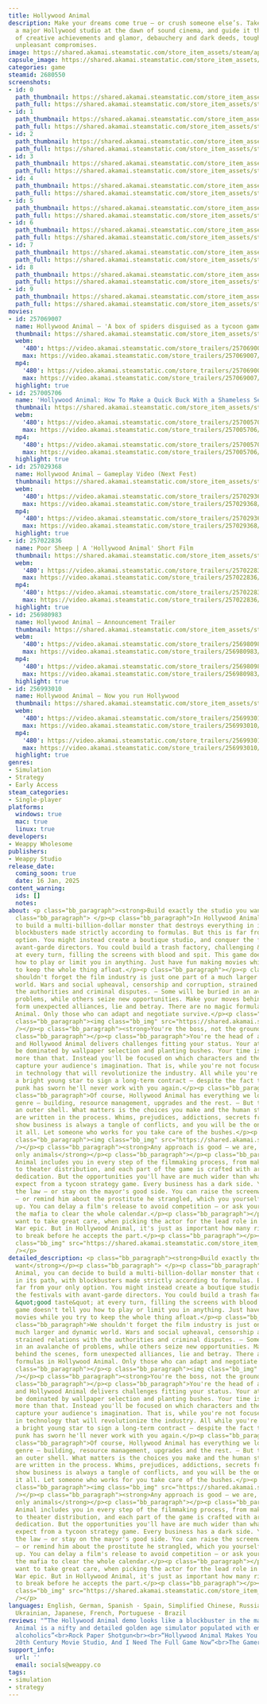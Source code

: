 ```yaml
---
title: Hollywood Animal
description: Make your dreams come true — or crush someone else’s. Take the helm of
  a major Hollywood studio at the dawn of sound cinema, and guide it through decades
  of creative achievements and glamor, debauchery and dark deeds, tough choices and
  unpleasant compromises.
image: https://shared.akamai.steamstatic.com/store_item_assets/steam/apps/2680550/header.jpg?t=1731173009
capsule_image: https://shared.akamai.steamstatic.com/store_item_assets/steam/apps/2680550/5d3a234b6dc60ef42cf1b87ed17533b8658b1fe3/capsule_231x87.jpg?t=1731173009
categories: game
steamid: 2680550
screenshots:
- id: 0
  path_thumbnail: https://shared.akamai.steamstatic.com/store_item_assets/steam/apps/2680550/ss_45b1cdafbbd4d5d3aaae544e6fe63be83e4d628f.600x338.jpg?t=1731173009
  path_full: https://shared.akamai.steamstatic.com/store_item_assets/steam/apps/2680550/ss_45b1cdafbbd4d5d3aaae544e6fe63be83e4d628f.1920x1080.jpg?t=1731173009
- id: 1
  path_thumbnail: https://shared.akamai.steamstatic.com/store_item_assets/steam/apps/2680550/ss_54f289835927c88730da826ca6521eacaacb1274.600x338.jpg?t=1731173009
  path_full: https://shared.akamai.steamstatic.com/store_item_assets/steam/apps/2680550/ss_54f289835927c88730da826ca6521eacaacb1274.1920x1080.jpg?t=1731173009
- id: 2
  path_thumbnail: https://shared.akamai.steamstatic.com/store_item_assets/steam/apps/2680550/ss_d5b03dfd9e01a60812c6297031815884421a9745.600x338.jpg?t=1731173009
  path_full: https://shared.akamai.steamstatic.com/store_item_assets/steam/apps/2680550/ss_d5b03dfd9e01a60812c6297031815884421a9745.1920x1080.jpg?t=1731173009
- id: 3
  path_thumbnail: https://shared.akamai.steamstatic.com/store_item_assets/steam/apps/2680550/ss_bc3ddf2429e8a102390d76ab38a6d8661256d557.600x338.jpg?t=1731173009
  path_full: https://shared.akamai.steamstatic.com/store_item_assets/steam/apps/2680550/ss_bc3ddf2429e8a102390d76ab38a6d8661256d557.1920x1080.jpg?t=1731173009
- id: 4
  path_thumbnail: https://shared.akamai.steamstatic.com/store_item_assets/steam/apps/2680550/ss_a57ba2663a64c9261ec23f54212e4610355eb334.600x338.jpg?t=1731173009
  path_full: https://shared.akamai.steamstatic.com/store_item_assets/steam/apps/2680550/ss_a57ba2663a64c9261ec23f54212e4610355eb334.1920x1080.jpg?t=1731173009
- id: 5
  path_thumbnail: https://shared.akamai.steamstatic.com/store_item_assets/steam/apps/2680550/ss_29edbeee60c930cd5d81a106139dc2d583f7ce58.600x338.jpg?t=1731173009
  path_full: https://shared.akamai.steamstatic.com/store_item_assets/steam/apps/2680550/ss_29edbeee60c930cd5d81a106139dc2d583f7ce58.1920x1080.jpg?t=1731173009
- id: 6
  path_thumbnail: https://shared.akamai.steamstatic.com/store_item_assets/steam/apps/2680550/ss_6a6ee31c60b00221ca300fc423ba65c79ffd9949.600x338.jpg?t=1731173009
  path_full: https://shared.akamai.steamstatic.com/store_item_assets/steam/apps/2680550/ss_6a6ee31c60b00221ca300fc423ba65c79ffd9949.1920x1080.jpg?t=1731173009
- id: 7
  path_thumbnail: https://shared.akamai.steamstatic.com/store_item_assets/steam/apps/2680550/ss_dfb68a24388d571db35448854064d69b15d54054.600x338.jpg?t=1731173009
  path_full: https://shared.akamai.steamstatic.com/store_item_assets/steam/apps/2680550/ss_dfb68a24388d571db35448854064d69b15d54054.1920x1080.jpg?t=1731173009
- id: 8
  path_thumbnail: https://shared.akamai.steamstatic.com/store_item_assets/steam/apps/2680550/ss_45c4e7b7ef85e21abb258764e3877b68f120801d.600x338.jpg?t=1731173009
  path_full: https://shared.akamai.steamstatic.com/store_item_assets/steam/apps/2680550/ss_45c4e7b7ef85e21abb258764e3877b68f120801d.1920x1080.jpg?t=1731173009
- id: 9
  path_thumbnail: https://shared.akamai.steamstatic.com/store_item_assets/steam/apps/2680550/ss_8a89e83012f45b21e04443d5d918205e7d571190.600x338.jpg?t=1731173009
  path_full: https://shared.akamai.steamstatic.com/store_item_assets/steam/apps/2680550/ss_8a89e83012f45b21e04443d5d918205e7d571190.1920x1080.jpg?t=1731173009
movies:
- id: 257069007
  name: Hollywood Animal — 'A box of spiders disguised as a tycoon game'
  thumbnail: https://shared.akamai.steamstatic.com/store_item_assets/steam/apps/257069007/74bce004a110b3e8b28eb602735f671c4b9926bb/movie_600x337.jpg?t=1730206675
  webm:
    '480': https://video.akamai.steamstatic.com/store_trailers/257069007/movie480_vp9.webm?t=1730206675
    max: https://video.akamai.steamstatic.com/store_trailers/257069007/movie_max_vp9.webm?t=1730206675
  mp4:
    '480': https://video.akamai.steamstatic.com/store_trailers/257069007/movie480.mp4?t=1730206675
    max: https://video.akamai.steamstatic.com/store_trailers/257069007/movie_max.mp4?t=1730206675
  highlight: true
- id: 257005706
  name: 'Hollywood Animal: How To Make a Quick Buck With a Shameless Sequel'
  thumbnail: https://shared.akamai.steamstatic.com/store_item_assets/steam/apps/257005706/movie.293x165.jpg?t=1709820050
  webm:
    '480': https://video.akamai.steamstatic.com/store_trailers/257005706/movie480_vp9.webm?t=1709820050
    max: https://video.akamai.steamstatic.com/store_trailers/257005706/movie_max_vp9.webm?t=1709820050
  mp4:
    '480': https://video.akamai.steamstatic.com/store_trailers/257005706/movie480.mp4?t=1709820050
    max: https://video.akamai.steamstatic.com/store_trailers/257005706/movie_max.mp4?t=1709820050
  highlight: true
- id: 257029368
  name: Hollywood Animal — Gameplay Video (Next Fest)
  thumbnail: https://shared.akamai.steamstatic.com/store_item_assets/steam/apps/257029368/movie.293x165.jpg?t=1717800155
  webm:
    '480': https://video.akamai.steamstatic.com/store_trailers/257029368/movie480_vp9.webm?t=1717800155
    max: https://video.akamai.steamstatic.com/store_trailers/257029368/movie_max_vp9.webm?t=1717800155
  mp4:
    '480': https://video.akamai.steamstatic.com/store_trailers/257029368/movie480.mp4?t=1717800155
    max: https://video.akamai.steamstatic.com/store_trailers/257029368/movie_max.mp4?t=1717800155
  highlight: true
- id: 257022836
  name: Poor Sheep | A 'Hollywood Animal' Short Film
  thumbnail: https://shared.akamai.steamstatic.com/store_item_assets/steam/apps/257022836/movie.293x165.jpg?t=1715691434
  webm:
    '480': https://video.akamai.steamstatic.com/store_trailers/257022836/movie480_vp9.webm?t=1715691434
    max: https://video.akamai.steamstatic.com/store_trailers/257022836/movie_max_vp9.webm?t=1715691434
  mp4:
    '480': https://video.akamai.steamstatic.com/store_trailers/257022836/movie480.mp4?t=1715691434
    max: https://video.akamai.steamstatic.com/store_trailers/257022836/movie_max.mp4?t=1715691434
  highlight: true
- id: 256980983
  name: Hollywood Animal — Announcement Trailer
  thumbnail: https://shared.akamai.steamstatic.com/store_item_assets/steam/apps/256980983/movie.293x165.jpg?t=1699534683
  webm:
    '480': https://video.akamai.steamstatic.com/store_trailers/256980983/movie480_vp9.webm?t=1699534683
    max: https://video.akamai.steamstatic.com/store_trailers/256980983/movie_max_vp9.webm?t=1699534683
  mp4:
    '480': https://video.akamai.steamstatic.com/store_trailers/256980983/movie480.mp4?t=1699534683
    max: https://video.akamai.steamstatic.com/store_trailers/256980983/movie_max.mp4?t=1699534683
  highlight: true
- id: 256993010
  name: Hollywood Animal — Now you run Hollywood
  thumbnail: https://shared.akamai.steamstatic.com/store_item_assets/steam/apps/256993010/movie.293x165.jpg?t=1704830089
  webm:
    '480': https://video.akamai.steamstatic.com/store_trailers/256993010/movie480_vp9.webm?t=1704830089
    max: https://video.akamai.steamstatic.com/store_trailers/256993010/movie_max_vp9.webm?t=1704830089
  mp4:
    '480': https://video.akamai.steamstatic.com/store_trailers/256993010/movie480.mp4?t=1704830089
    max: https://video.akamai.steamstatic.com/store_trailers/256993010/movie_max.mp4?t=1704830089
  highlight: true
genres:
- Simulation
- Strategy
- Early Access
steam_categories:
- Single-player
platforms:
  windows: true
  mac: true
  linux: true
developers:
- Weappy Wholesome
publishers:
- Weappy Studio
release_date:
  coming_soon: true
  date: 16 Jan, 2025
content_warning:
  ids: []
  notes:
about: <p class="bb_paragraph"><strong>Build exactly the studio you want</strong></p><p
  class="bb_paragraph"> </p><p class="bb_paragraph">In Hollywood Animal, you can decide
  to build a multi-billion-dollar monster that destroys everything in its path, with
  blockbusters made strictly according to formulas. But this is far from your only
  option. You might instead create a boutique studio, and conquer the festivals with
  avant-garde directors. You could build a trash factory, challenging &quot;good taste&quot;
  at every turn, filling the screens with blood and spit. This game doesn't tell you
  how to play or limit you in anything. Just have fun making movies while you try
  to keep the whole thing afloat.</p><p class="bb_paragraph"></p><p class="bb_paragraph">We
  shouldn't forget the film industry is just one part of a much larger and dynamic
  world. Wars and social upheaval, censorship and corruption, strained relations with
  the authorities and criminal disputes. — Some will be buried in an avalanche of
  problems, while others seize new opportunities. Make your moves behind the scenes,
  form unexpected alliances, lie and betray. There are no magic formulas in Hollywood
  Animal. Only those who can adapt and negotiate survive.</p><p class="bb_paragraph"></p><p
  class="bb_paragraph"><img class="bb_img" src="https://shared.akamai.steamstatic.com/store_item_assets/steam/apps/2680550/extras/HA_GIF1.gif?t=1731173009"
  /></p><p class="bb_paragraph"><strong>You're the boss, not the groundskeeper</strong></p><p
  class="bb_paragraph"></p><p class="bb_paragraph">You're the head of a movie studio,
  and Hollywood Animal delivers challenges fitting your status. Your attention won't
  be dominated by wallpaper selection and planting bushes. Your time is worth much
  more than that. Instead you'll be focused on which characters and themes really
  capture your audience's imagination. That is, while you're not focused on investing
  in technology that will revolutionize the industry. All while you're persuading
  a bright young star to sign a long-term contract — despite the fact the arrogant
  punk has sworn he'll never work with you again.</p><p class="bb_paragraph"></p><p
  class="bb_paragraph">Of course, Hollywood Animal has everything we love about the
  genre — building, resource management, upgrades and the rest. — But this is just
  an outer shell. What matters is the choices you make and the human stories that
  are written in the process. Whims, prejudices, addictions, secrets from the past...
  show business is always a tangle of conflicts, and you will be the one to unravel
  it all. Let someone who works for you take care of the bushes.</p><p class="bb_paragraph"></p><p
  class="bb_paragraph"><img class="bb_img" src="https://shared.akamai.steamstatic.com/store_item_assets/steam/apps/2680550/extras/HA_GIF2.gif?t=1731173009"
  /></p><p class="bb_paragraph"><strong>Any approach is good — we are, after all,
  only animals</strong></p><p class="bb_paragraph"></p><p class="bb_paragraph">Hollywood
  Animal includes you in every step of the filmmaking process, from making up plots
  to theater distribution, and each part of the game is crafted with artistry and
  dedication. But the opportunities you'll have are much wider than what you'd usually
  expect from a tycoon strategy game. Every business has a dark side. You can follow
  the law — or stay on the mayor's good side. You can raise the screenwriter's salary
  — or remind him about the prostitute he strangled, which you yourself had hushed
  up. You can delay a film's release to avoid competition — or ask your friends in
  the mafia to clear the whole calendar.</p><p class="bb_paragraph"></p><p class="bb_paragraph">You'll
  want to take great care, when picking the actor for the lead role in your Civil
  War epic. But in Hollywood Animal, it's just as important how many ribs you'll have
  to break before he accepts the part.</p><p class="bb_paragraph"></p><p class="bb_paragraph"><img
  class="bb_img" src="https://shared.akamai.steamstatic.com/store_item_assets/steam/apps/2680550/extras/HA_GIF3.gif?t=1731173009"
  /></p>
detailed_description: <p class="bb_paragraph"><strong>Build exactly the studio you
  want</strong></p><p class="bb_paragraph"> </p><p class="bb_paragraph">In Hollywood
  Animal, you can decide to build a multi-billion-dollar monster that destroys everything
  in its path, with blockbusters made strictly according to formulas. But this is
  far from your only option. You might instead create a boutique studio, and conquer
  the festivals with avant-garde directors. You could build a trash factory, challenging
  &quot;good taste&quot; at every turn, filling the screens with blood and spit. This
  game doesn't tell you how to play or limit you in anything. Just have fun making
  movies while you try to keep the whole thing afloat.</p><p class="bb_paragraph"></p><p
  class="bb_paragraph">We shouldn't forget the film industry is just one part of a
  much larger and dynamic world. Wars and social upheaval, censorship and corruption,
  strained relations with the authorities and criminal disputes. — Some will be buried
  in an avalanche of problems, while others seize new opportunities. Make your moves
  behind the scenes, form unexpected alliances, lie and betray. There are no magic
  formulas in Hollywood Animal. Only those who can adapt and negotiate survive.</p><p
  class="bb_paragraph"></p><p class="bb_paragraph"><img class="bb_img" src="https://shared.akamai.steamstatic.com/store_item_assets/steam/apps/2680550/extras/HA_GIF1.gif?t=1731173009"
  /></p><p class="bb_paragraph"><strong>You're the boss, not the groundskeeper</strong></p><p
  class="bb_paragraph"></p><p class="bb_paragraph">You're the head of a movie studio,
  and Hollywood Animal delivers challenges fitting your status. Your attention won't
  be dominated by wallpaper selection and planting bushes. Your time is worth much
  more than that. Instead you'll be focused on which characters and themes really
  capture your audience's imagination. That is, while you're not focused on investing
  in technology that will revolutionize the industry. All while you're persuading
  a bright young star to sign a long-term contract — despite the fact the arrogant
  punk has sworn he'll never work with you again.</p><p class="bb_paragraph"></p><p
  class="bb_paragraph">Of course, Hollywood Animal has everything we love about the
  genre — building, resource management, upgrades and the rest. — But this is just
  an outer shell. What matters is the choices you make and the human stories that
  are written in the process. Whims, prejudices, addictions, secrets from the past...
  show business is always a tangle of conflicts, and you will be the one to unravel
  it all. Let someone who works for you take care of the bushes.</p><p class="bb_paragraph"></p><p
  class="bb_paragraph"><img class="bb_img" src="https://shared.akamai.steamstatic.com/store_item_assets/steam/apps/2680550/extras/HA_GIF2.gif?t=1731173009"
  /></p><p class="bb_paragraph"><strong>Any approach is good — we are, after all,
  only animals</strong></p><p class="bb_paragraph"></p><p class="bb_paragraph">Hollywood
  Animal includes you in every step of the filmmaking process, from making up plots
  to theater distribution, and each part of the game is crafted with artistry and
  dedication. But the opportunities you'll have are much wider than what you'd usually
  expect from a tycoon strategy game. Every business has a dark side. You can follow
  the law — or stay on the mayor's good side. You can raise the screenwriter's salary
  — or remind him about the prostitute he strangled, which you yourself had hushed
  up. You can delay a film's release to avoid competition — or ask your friends in
  the mafia to clear the whole calendar.</p><p class="bb_paragraph"></p><p class="bb_paragraph">You'll
  want to take great care, when picking the actor for the lead role in your Civil
  War epic. But in Hollywood Animal, it's just as important how many ribs you'll have
  to break before he accepts the part.</p><p class="bb_paragraph"></p><p class="bb_paragraph"><img
  class="bb_img" src="https://shared.akamai.steamstatic.com/store_item_assets/steam/apps/2680550/extras/HA_GIF3.gif?t=1731173009"
  /></p>
languages: English, German, Spanish - Spain, Simplified Chinese, Russian, Belarusian,
  Ukrainian, Japanese, French, Portuguese - Brazil
reviews: "“The Hollywood Animal demo looks like a blockbuster in the making”<br>Destructoid<br><br>“Hollywood
  Animal is a nifty and detailed golden age simulator populated with eminently hireable
  alcoholics”<br>Rock Paper Shotgun<br><br>“Hollywood Animal Makes You God Of An Early
  20th Century Movie Studio, And I Need The Full Game Now”<br>The Gamer<br>"
support_info:
  url: ''
  email: socials@weappy.co
tags:
- simulation
- strategy
---
```


